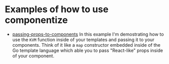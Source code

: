 # Examples of how to use componentize

 - [passing-props-to-components](/passing-props-to-components)
  In this example I'm demostrating how to use the `KVM` function inside of your templates and passing it to your components. Think of it like a `map` constructor embedded inside of the Go template language which able you to pass "React-like" props inside of your component.